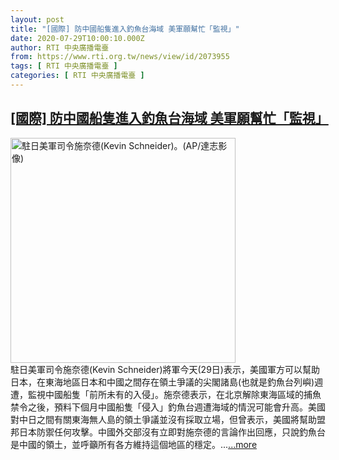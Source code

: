 ```yaml
---
layout: post
title: "[國際] 防中國船隻進入釣魚台海域 美軍願幫忙「監視」"
date: 2020-07-29T10:00:10.000Z
author: RTI 中央廣播電臺
from: https://www.rti.org.tw/news/view/id/2073955
tags: [ RTI 中央廣播電臺 ]
categories: [ RTI 中央廣播電臺 ]
---
```

<!--1596016810000-->
[[國際] 防中國船隻進入釣魚台海域 美軍願幫忙「監視」](https://www.rti.org.tw/news/view/id/2073955)
------

<div>
<img src="https://static.rti.org.tw/assets/thumbnails/2020/01/19/b5cc7f6c40c640dcc7d59be132a10c28.jpg" width="360" alt="駐日美軍司令施奈德(Kevin Schneider)。(AP/達志影像)" title="駐日美軍司令施奈德(Kevin Schneider)。(AP/達志影像)"><br>駐日美軍司令施奈德(Kevin Schneider)將軍今天(29日)表示，美國軍方可以幫助日本，在東海地區日本和中國之間存在領土爭議的尖閣諸島(也就是釣魚台列嶼)週遭，監視中國船隻「前所未有的入侵」。施奈德表示，在北京解除東海區域的捕魚禁令之後，預料下個月中國船隻「侵入」釣魚台週遭海域的情況可能會升高。美國對中日之間有關東海無人島的領土爭議並沒有採取立場，但曾表示，美國將幫助盟邦日本防禦任何攻擊。中國外交部沒有立即對施奈德的言論作出回應，只說釣魚台是中國的領土，並呼籲所有各方維持這個地區的穩定。...<a target="_blank" href="https://www.rti.org.tw/news/view/id/2073955">...more</a>
</div>
